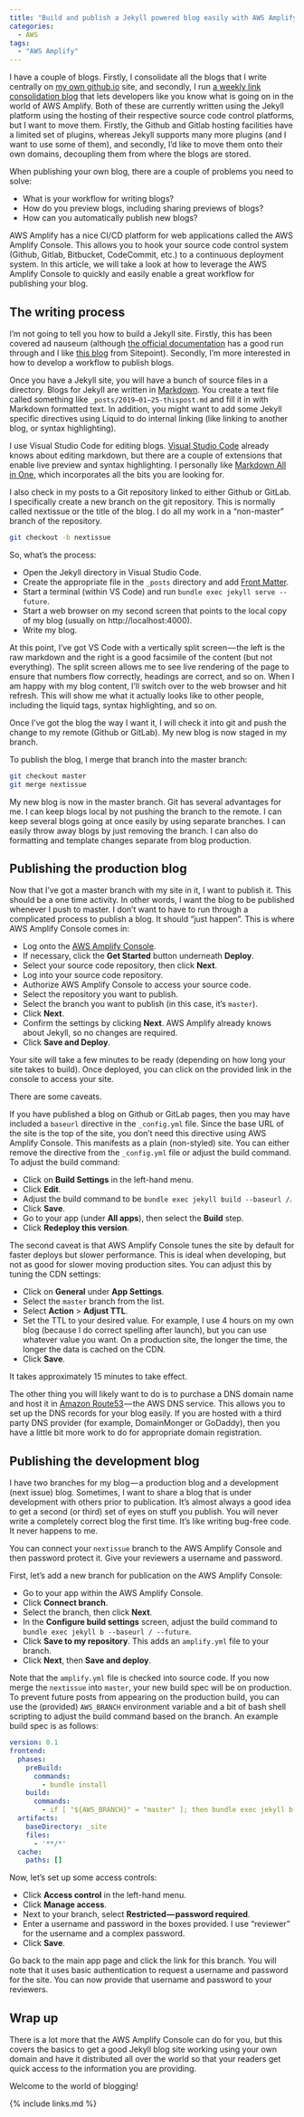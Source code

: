 ```yaml
---
title: "Build and publish a Jekyll powered blog easily with AWS Amplify"
categories:
  - AWS
tags:
  - "AWS Amplify"
---
```


I have a couple of blogs. Firstly, I consolidate all the blogs that I write centrally on [my own github.io](https://adrianhall.github.io) site, and secondly, I run [a weekly link consolidation blog](https://adrianhall.gitlab.io/awsmobile-weekly/) that lets developers like you know what is going on in the world of AWS Amplify. Both of these are currently written using the Jekyll platform using the hosting of their respective source code control platforms, but I want to move them. Firstly, the Github and Gitlab hosting facilities have a limited set of plugins, whereas Jekyll supports many more plugins (and I want to use some of them), and secondly, I’d like to move them onto their own domains, decoupling them from where the blogs are stored.

When publishing your own blog, there are a couple of problems you need to solve:

* What is your workflow for writing blogs?
* How do you preview blogs, including sharing previews of blogs?
* How can you automatically publish new blogs?

AWS Amplify has a nice CI/CD platform for web applications called the AWS Amplify Console. This allows you to hook your source code control system (Github, Gitlab, Bitbucket, CodeCommit, etc.) to a continuous deployment system. In this article, we will take a look at how to leverage the AWS Amplify Console to quickly and easily enable a great workflow for publishing your blog.

## The writing process

I’m not going to tell you how to build a Jekyll site. Firstly, this has been covered ad nauseum (although [the official documentation](https://jekyllrb.com/docs/) has a good run through and I like [this blog](https://www.sitepoint.com/jekyll-sites-made-simple/) from Sitepoint). Secondly, I’m more interested in how to develop a workflow to publish blogs.

Once you have a Jekyll site, you will have a bunch of source files in a directory. Blogs for Jekyll are written in [Markdown](https://daringfireball.net/projects/markdown/). You create a text file called something like `_posts/2019–01–25-thispost.md` and fill it in with Markdown formatted text. In addition, you might want to add some Jekyll specific directives using Liquid to do internal linking (like linking to another blog, or syntax highlighting).

I use Visual Studio Code for editing blogs. [Visual Studio Code](https://code.visualstudio.com) already knows about editing markdown, but there are a couple of extensions that enable live preview and syntax highlighting. I personally like [Markdown All in One](https://marketplace.visualstudio.com/items?itemName=yzhang.markdown-all-in-one), which incorporates all the bits you are looking for.

I also check in my posts to a Git repository linked to either Github or GitLab. I specifically create a new branch on the git repository. This is normally called nextissue or the title of the blog. I do all my work in a “non-master” branch of the repository.

```bash
git checkout -b nextissue
```

So, what’s the process:

* Open the Jekyll directory in Visual Studio Code.
* Create the appropriate file in the `_posts` directory and add [Front Matter](https://jekyllrb.com/docs/front-matter/).
* Start a terminal (within VS Code) and run `bundle exec jekyll serve --future`.
* Start a web browser on my second screen that points to the local copy of my blog (usually on http://localhost:4000).
* Write my blog.

At this point, I’ve got VS Code with a vertically split screen — the left is the raw markdown and the right is a good facsimile of the content (but not everything). The split screen allows me to see live rendering of the page to ensure that numbers flow correctly, headings are correct, and so on. When I am happy with my blog content, I’ll switch over to the web browser and hit refresh. This will show me what it actually looks like to other people, including the liquid tags, syntax highlighting, and so on.

Once I’ve got the blog the way I want it, I will check it into git and push the change to my remote (Github or GitLab). My new blog is now staged in my branch.

To publish the blog, I merge that branch into the master branch:

```bash
git checkout master
git merge nextissue
```

My new blog is now in the master branch. Git has several advantages for me. I can keep blogs local by not pushing the branch to the remote. I can keep several blogs going at once easily by using separate branches. I can easily throw away blogs by just removing the branch. I can also do formatting and template changes separate from blog production.

## Publishing the production blog

Now that I’ve got a master branch with my site in it, I want to publish it. This should be a one time activity. In other words, I want the blog to be published whenever I push to master. I don’t want to have to run through a complicated process to publish a blog. It should “just happen”. This is where AWS Amplify Console comes in:

* Log onto the [AWS Amplify Console](https://console.aws.amazon.com/amplify/home?region=us-east-1#/).
* If necessary, click the **Get Started** button underneath **Deploy**.
* Select your source code repository, then click **Next**.
* Log into your source code repository.
* Authorize AWS Amplify Console to access your source code.
* Select the repository you want to publish.
* Select the branch you want to publish (in this case, it’s `master`).
* Click **Next**.
* Confirm the settings by clicking **Next**. AWS Amplify already knows about Jekyll, so no changes are required.
* Click **Save and Deploy**.

Your site will take a few minutes to be ready (depending on how long your site takes to build). Once deployed, you can click on the provided link in the console to access your site.

There are some caveats.

If you have published a blog on Github or GitLab pages, then you may have included a `baseurl` directive in the `_config.yml` file. Since the base URL of the site is the top of the site, you don’t need this directive using AWS Amplify Console. This manifests as a plain (non-styled) site. You can either remove the directive from the `_config.yml` file or adjust the build command. To adjust the build command:

* Click on **Build Settings** in the left-hand menu.
* Click **Edit**.
* Adjust the build command to be `bundle exec jekyll build --baseurl /`.
* Click **Save**.
* Go to your app (under **All apps**), then select the **Build** step.
* Click **Redeploy this version**.

The second caveat is that AWS Amplify Console tunes the site by default for faster deploys but slower performance. This is ideal when developing, but not as good for slower moving production sites. You can adjust this by tuning the CDN settings:

* Click on **General** under **App Settings**.
* Select the `master` branch from the list.
* Select **Action** > **Adjust TTL**.
* Set the TTL to your desired value. For example, I use 4 hours on my own blog (because I do correct spelling after launch), but you can use whatever value you want. On a production site, the longer the time, the longer the data is cached on the CDN.
* Click **Save**.

It takes approximately 15 minutes to take effect.

The other thing you will likely want to do is to purchase a DNS domain name and host it in [Amazon Route53](https://aws.amazon.com/route53/) — the AWS DNS service. This allows you to set up the DNS records for your blog easily. If you are hosted with a third party DNS provider (for example, DomainMonger or GoDaddy), then you have a little bit more work to do for appropriate domain registration.

## Publishing the development blog

I have two branches for my blog — a production blog and a development (next issue) blog. Sometimes, I want to share a blog that is under development with others prior to publication. It’s almost always a good idea to get a second (or third) set of eyes on stuff you publish. You will never write a completely correct blog the first time. It’s like writing bug-free code. It never happens to me.

You can connect your `nextissue` branch to the AWS Amplify Console and then password protect it. Give your reviewers a username and password.

First, let’s add a new branch for publication on the AWS Amplify Console:

* Go to your app within the AWS Amplify Console.
* Click **Connect branch**.
* Select the branch, then click **Next**.
* In the **Configure build settings** screen, adjust the build command to `bundle exec jekyll b --baseurl / --future`.
* Click **Save to my repository**. This adds an `amplify.yml` file to your branch.
* Click **Next**, then **Save and deploy**.

Note that the `amplify.yml` file is checked into source code. If you now merge the `nextissue` into `master`, your new build spec will be on production. To prevent future posts from appearing on the production build, you can use the (provided) `AWS_BRANCH` environment variable and a bit of bash shell scripting to adjust the build command based on the branch. An example build spec is as follows:

```yaml
version: 0.1
frontend:
  phases:
    preBuild:
      commands:
        - bundle install
    build:
      commands:
        - if [ "${AWS_BRANCH}" = "master" ]; then bundle exec jekyll b --baseurl /; else bundle exec jekyll b --baseurl / --future; fi
  artifacts:
    baseDirectory: _site
    files:
      - '**/*'
  cache:
    paths: []
```

Now, let’s set up some access controls:

* Click **Access control** in the left-hand menu.
* Click **Manage access**.
* Next to your branch, select **Restricted — password required**.
* Enter a username and password in the boxes provided. I use “reviewer” for the username and a complex password.
* Click **Save**.

Go back to the main app page and click the link for this branch. You will note that it uses basic authentication to request a username and password for the site. You can now provide that username and password to your reviewers.

## Wrap up

There is a lot more that the AWS Amplify Console can do for you, but this covers the basics to get a good Jekyll blog site working using your own domain and have it distributed all over the world so that your readers get quick access to the information you are providing.

Welcome to the world of blogging!

{% include links.md %}
